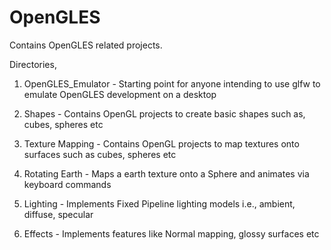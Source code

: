 # OpenGLES
Contains OpenGLES related projects.

Directories,

1) OpenGLES_Emulator -  Starting point for anyone intending to use glfw 
                        to emulate OpenGLES development on a desktop

2) Shapes   	     -  Contains OpenGL projects to create basic shapes 
		        such as, cubes, spheres etc
		    
3) Texture Mapping   -  Contains OpenGL projects to map textures onto 
		        surfaces such as cubes, spheres etc
		    	
4) Rotating Earth    -  Maps a earth texture onto a Sphere and animates 
                        via keyboard commands
		    	 
5) Lighting	     -  Implements Fixed Pipeline lighting models 
		        i.e., ambient, diffuse, specular 

6) Effects	     -  Implements features like Normal mapping, glossy 
			surfaces etc	

